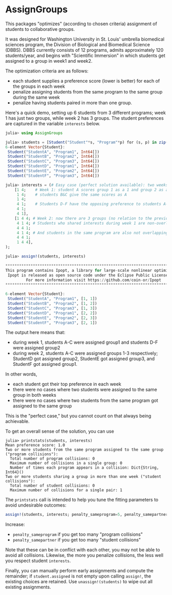 # AssignGroups

This packages "optimizes" (according to chosen criteria) assignment of students to collaborative groups.

It was designed for Washington University in St. Louis' umbrella biomedical sciences program, the
Division of Biological and Biomedical Science (DBBS). DBBS currently consists of 12 programs, admits approximately
120 students/year, and begins with "Scientific Immersion" in which students get assigned to a group in week1 and week2.

The optimization criteria are as follows:
- each student supplies a preference score (lower is better) for each of the groups in each week
- penalize assigning students from the same program to the same group during the same week
- penalize having students paired in more than one group.

Here's a quick demo, setting up 6 students from 3 different programs; week 1 has just two groups, while week 2 has 3 groups.
The student preferences are captured in the variable `interests` below.

```julia
julia> using AssignGroups

julia> students = [Student("Student"*s, "Program"*p) for (s, p) in zip('A':'F', "123123")]
6-element Vector{Student}:
 Student("StudentA", "Program1", Int64[])
 Student("StudentB", "Program2", Int64[])
 Student("StudentC", "Program3", Int64[])
 Student("StudentD", "Program1", Int64[])
 Student("StudentE", "Program2", Int64[])
 Student("StudentF", "Program3", Int64[])

julia> interests = (# Easy case (perfect solution available): two weeks, students have disjoint interests
    [1 4;    # Week 1: student A scores group 1 as a 1 and group 2 as a 4
     1 4;    # students B&C give the same scores as A
     1 4;
     4 1;    # Students D-F have the opposing preference to students A-C
     4 1;
     4 1],
    [1 4 4; # Week 2: now there are 3 groups (no relation to the previous week, the groups get novel assignments)
     4 1 4; # Students who shared interests during week 1 are non-overlapping
     4 4 1;
     4 1 4; # And students in the same program are also not overlapping
     4 4 1;
     1 4 4],
);

julia> assign!(students, interests)

******************************************************************************
This program contains Ipopt, a library for large-scale nonlinear optimization.
 Ipopt is released as open source code under the Eclipse Public License (EPL).
         For more information visit https://github.com/coin-or/Ipopt
******************************************************************************

6-element Vector{Student}:
 Student("StudentA", "Program1", [1, 1])
 Student("StudentB", "Program2", [1, 2])
 Student("StudentC", "Program3", [1, 3])
 Student("StudentD", "Program1", [2, 2])
 Student("StudentE", "Program2", [2, 3])
 Student("StudentF", "Program3", [2, 1])
```

The output here means that:
- during week 1, students A-C were assigned group1 and students D-F were assigned group2
- during week 2, students A-C were assigned groups 1-3 respectively; StudentD got assigned group2,
  StudentE got assigned group3, and StudentF got assigned group1.

In other words,
- each student got their top preference in each week
- there were no cases where two students were assigned to the same group in both weeks
- there were no cases where two students from the same program got assigned to the same group

This is the "perfect case," but you cannot count on that always being achievable.

To get an overall sense of the solution, you can use

```
julia> printstats(students, interests)
Mean preference score: 1.0
Two or more students from the same program assigned to the same group ("program collisions"):
  Total number of program collisions: 0
  Maximum number of collisions in a single group: 0
  Number of times each program appears in a collision: Dict{String, Int64}()
Two or more students sharing a group in more than one week ("student collisions"):
  Total number of student collisions: 0
  Maximum number of collisions for a single pair: 1
```

The `printstats` call is intended to help you tune the fitting parameters to avoid undesirable outcomes:

```julia
assign!(students, interests; penalty_sameprogram=5, penalty_samepartner=10)
```

Increase:

- `penalty_sameprogram` if you get too many "program collisions"
- `penalty_samepartner` if you get too many "student collisions"

Note that these can be in conflict with each other, you may not be able to avoid all collisions.
Likewise, the more you penalize collisions, the less well you respect student `interests`.

Finally, you can manually perform early assignments and compute the remainder; if `student.assigned` is not empty upon calling `assign!`, the existing choices are retained. Use `unassign!(students)` to wipe out all existing assignments.
